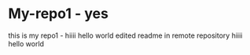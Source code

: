 # My-repo1 - yes
this is my repo1 - hiiii hello world
edited readme in remote repository
hiiii hello world
